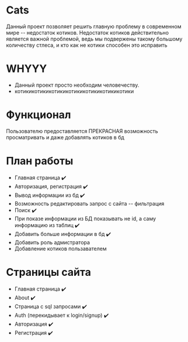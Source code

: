# Cats
Данный проект позволяет решить главную проблему в современном мире -- недостаток котиков. Недостаток котиков действительно является важной проблемой, ведь мы подвержены такому большому количеству стлеса, и кто как не котики способен это исправить

# WHYYY
- Данный проект просто необходим человечеству.
- котикикотикикотикикотикикотикикотикикотики

# Функционал
Пользователю предоставляется ПРЕКРАСНАЯ возможность просматривать и даже добавлять котиков в бд

# План работы
- Главная страница ✔️
- Авторизация, регистрация ✔️
- Вывод информации из бд ✔️
- Возможность редактировать запрос с сайта -- фильтрация
- Поиск ✔️
- При показе информации из БД показывать не id, а саму информацию из таблиц ✔️
- Добавить больше информации в бд ✔️
- Добавить роль адмистратора
- Добавление котиков пользавателем

# Страницы сайта
- Главная страница ✔️
- About ✔️
- Страница с sql запросами ✔️
- Auth (перекидывает к login/signup) ✔️
- Авторизация ✔️
- Регистрация ✔️
